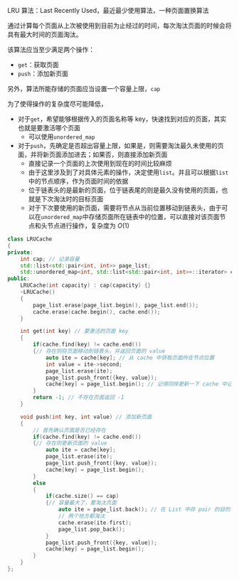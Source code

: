 
LRU 算法：Last Recently Used，最近最少使用算法，一种页面置换算法

通过计算每个页面从上次被使用到目前为止经过的时间，每次淘汰页面的时候会将具有最大时间的页面淘汰。

该算法应当至少满足两个操作：
- `get`：获取页面
- `push`：添加新页面

另外，算法所能存储的页面应当设置一个容量上限，`cap`

为了使得操作的复杂度尽可能降低，
- 对于`get`，希望能够根据传入的页面名称等 key，快速找到对应的页面，其实也就是要激活哪个页面
  - 可以使用`unordered_map`
- 对于`push`，先确定是否超出容量上限，如果是，则需要淘汰最久未使用的页面，并将新页面添加进去；如果否，则直接添加新页面
  - 直接记录一个页面的上次使用到现在的时间比较麻烦
  - 由于这里涉及到了对具体元素的操作，决定使用`list`。并且可以根据`list`中的节点顺序，作为页面时间的依据
  - 位于链表头的是最新的页面，位于链表尾的则是最久没有使用的页面，也就是下次淘汰时的目标页面
  - 对于下次要使用的新页面，需要将节点从当前位置移动到链表头，由于可以在`unordered_map`中存储页面所在链表中的位置，可以直接对该页面节点和头节点进行操作，复杂度为 $O(1)$

```cpp
class LRUCache
{
private:
    int cap; // 记录容量
    std::list<std::pair<int, int>> page_list;
    std::unordered_map<int, std::list<std::pair<int, int>>::iterator> cache;
public:
    LRUCache(int capacity) : cap(capacity) {}
    ~LRUCache()
    {
        page_list.erase(page_list.begin(), page_list.end());
        cache.erase(cache.begin(), cache.end());
    }

    int get(int key) // 要激活的页面 key
    {
        if(cache.find(key) != cache.end())
        {// 存在则将页面移动到链表头，并返回页面的 value
            auto ite = cache[key]; // 从 cache 中获取页面所在节点位置
            int value = ite->second;
            page_list.erase(ite);
            page_list.push_front({key, value});
            cache[key] = page_list.begin(); // 记得同样更新一下 cache 中记录的该页面的节点位置
        }
        return -1; // 不存在页面返回 -1
    }

    void push(int key, int value) // 添加新页面
    {
        // 首先确认页面是否已经存在
        if(cache.find(key) != cache.end())
        {// 存在则更新页面的 value
            auto ite = cache[key];
            page_list.erase(ite);
            page_list.push_front({key, value});
            cache[key] = page_list.begin();
        }
        else
        {
            if(cache.size() == cap)
            {// 容量最大了，要淘汰页面
                auto ite = page_list.back(); // 在 List 中存 pair 的目的
                // 两个地方都淘汰
                cache.erase(ite.first);
                page_list.pop_back();
            }
            page_list.push_front({key, value});
            cache[key] = page_list.begin();
        }
    }
};
```


